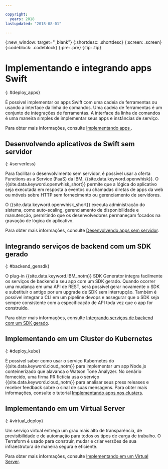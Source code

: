 ```yaml
---

copyright:
  years: 2018
lastupdated: "2018-08-01"

---
```

{:new_window: target="_blank"}
{:shortdesc: .shortdesc}
{:screen: .screen}
{:codeblock: .codeblock}
{:pre: .pre}
{:tip: .tip}

# Implementando e integrando apps Swift
{: #deploy_apps}

É possível implementar os apps Swift com uma cadeia de ferramentas ou usando a interface da linha de comandos. Uma cadeia de ferramentas é um conjunto de integrações de ferramentas. A interface da linha de comandos é uma maneira simples de implementar seus apps e instâncias de serviço.

Para obter mais informações, consulte  [ Implementando apps ](../apps/dep-app-tool.html).

## Desenvolvendo aplicativos de Swift sem servidor
{: #serverless}

Para facilitar o desenvolvimento sem servidor, é possível usar a oferta Functions as a Service (FaaS) da IBM, {{site.data.keyword.openwhisk}}. O {{site.data.keyword.openwhisk_short}} permite que a lógica do aplicativo seja executada em resposta a eventos ou chamadas diretas de apps da web ou móveis sobre HTTP sem fornecimento ou gerenciamento de servidores.

O {{site.data.keyword.openwhisk_short}} executa administração do sistema, como auto-scaling, gerenciamento de disponibilidade e manutenção, permitindo que os desenvolvedores permaneçam focados na gravação de lógica do aplicativo.

Para obter mais informações, consulte [Desenvolvendo apps sem servidor](../apps/deploying/functions.html).

## Integrando serviços de backend com um SDK gerado
{: #backend_gensdk}

O plug-in {{site.data.keyword.IBM_notm}} SDK Generator integra facilmente os serviços de backend a seu app com um SDK gerado. Quando ocorrer uma mudança em uma API de REST, será possível gerar novamente o SDK e substituir o antigo por um upgrade de SDK sem interrupção. Também é possível integrar a CLI em um pipeline devops e assegurar que o SDK seja sempre consistente com a especificação de API toda vez que o app for construído.

Para obter mais informações, consulte [Integrando serviços de backend com um SDK gerado](/docs/swift/backend/cli_sdkgen.html).

## Implementando em um Cluster do Kubernetes
{: #deploy_kube}

É possível saber como usar o serviço Kubernetes do {{site.data.keyword.cloud_notm}} para implementar um app Node.js conteinerizado que alavanca o Watson Tone Analyzer. No cenário fornecido, uma firma PR fictícia usa o serviço {{site.data.keyword.cloud_notm}} para analisar seus press releases e receber feedback sobre o sinal de suas mensagens. Para obter mais informações, consulte o tutorial [Implementando apps nos clusters](../containers/cs_tutorials_apps.html).

## Implementando em um Virtual Server
{: #virtual_deploy}

Um serviço virtual entrega um grau mais alto de transparência, de previsibilidade e de automação para todos os tipos de carga de trabalho. O Terraform é usado para construir, mudar e criar versões de sua infraestrutura de maneira segura e eficiente.

Para obter mais informações, consulte [Implementando em um Virtual Server](../apps/vsi-deploy.html).
